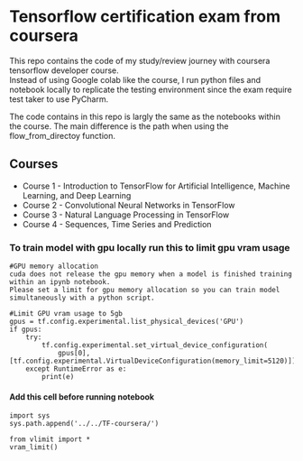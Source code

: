 # Tensorflow certification exam from coursera

This repo contains the code of my study/review journey with coursera tensorflow developer course. <br>
Instead of using Google colab like the course, I run python files and notebook locally to replicate the testing environment since the exam require test taker to use PyCharm.

The code contains in this repo is largly the same as the notebooks within the course. The main difference is the path when using the flow_from_directoy function.

## Courses
- Course 1 - Introduction to TensorFlow for Artificial Intelligence, Machine Learning, and Deep Learning
- Course 2 - Convolutional Neural Networks in TensorFlow
- Course 3 - Natural Language Processing in TensorFlow
- Course 4 - Sequences, Time Series and Prediction

### To train model with gpu locally run this to limit gpu vram usage
```
#GPU memory allocation
cuda does not release the gpu memory when a model is finished training within an ipynb notebook.
Please set a limit for gpu memory allocation so you can train model simultaneously with a python script.

#Limit GPU vram usage to 5gb
gpus = tf.config.experimental.list_physical_devices('GPU')
if gpus:
    try:
        tf.config.experimental.set_virtual_device_configuration(
            gpus[0],[tf.config.experimental.VirtualDeviceConfiguration(memory_limit=5120)])
    except RuntimeError as e:
        print(e)
```
#### Add this cell before running notebook
```
import sys
sys.path.append('../../TF-coursera/')

from vlimit import *
vram_limit()
```
